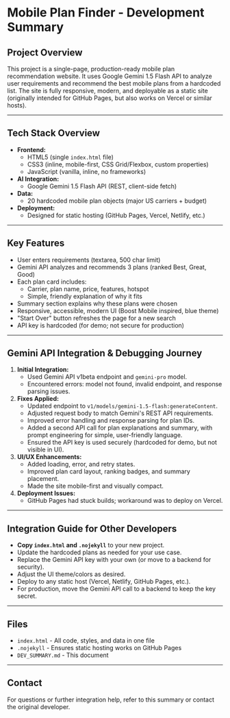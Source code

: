 # Mobile Plan Finder - Development Summary

## Project Overview
This project is a single-page, production-ready mobile plan recommendation website. It uses Google Gemini 1.5 Flash API to analyze user requirements and recommend the best mobile plans from a hardcoded list. The site is fully responsive, modern, and deployable as a static site (originally intended for GitHub Pages, but also works on Vercel or similar hosts).

---

## Tech Stack Overview
- **Frontend:**
  - HTML5 (single `index.html` file)
  - CSS3 (inline, mobile-first, CSS Grid/Flexbox, custom properties)
  - JavaScript (vanilla, inline, no frameworks)
- **AI Integration:**
  - Google Gemini 1.5 Flash API (REST, client-side fetch)
- **Data:**
  - 20 hardcoded mobile plan objects (major US carriers + budget)
- **Deployment:**
  - Designed for static hosting (GitHub Pages, Vercel, Netlify, etc.)

---

## Key Features
- User enters requirements (textarea, 500 char limit)
- Gemini API analyzes and recommends 3 plans (ranked Best, Great, Good)
- Each plan card includes:
  - Carrier, plan name, price, features, hotspot
  - Simple, friendly explanation of why it fits
- Summary section explains why these plans were chosen
- Responsive, accessible, modern UI (Boost Mobile inspired, blue theme)
- "Start Over" button refreshes the page for a new search
- API key is hardcoded (for demo; not secure for production)

---

## Gemini API Integration & Debugging Journey
1. **Initial Integration:**
   - Used Gemini API v1beta endpoint and `gemini-pro` model.
   - Encountered errors: model not found, invalid endpoint, and response parsing issues.
2. **Fixes Applied:**
   - Updated endpoint to `v1/models/gemini-1.5-flash:generateContent`.
   - Adjusted request body to match Gemini's REST API requirements.
   - Improved error handling and response parsing for plan IDs.
   - Added a second API call for plan explanations and summary, with prompt engineering for simple, user-friendly language.
   - Ensured the API key is used securely (hardcoded for demo, but not visible in UI).
3. **UI/UX Enhancements:**
   - Added loading, error, and retry states.
   - Improved plan card layout, ranking badges, and summary placement.
   - Made the site mobile-first and visually compact.
4. **Deployment Issues:**
   - GitHub Pages had stuck builds; workaround was to deploy on Vercel.

---

## Integration Guide for Other Developers
- **Copy `index.html` and `.nojekyll`** to your new project.
- Update the hardcoded plans as needed for your use case.
- Replace the Gemini API key with your own (or move to a backend for security).
- Adjust the UI theme/colors as desired.
- Deploy to any static host (Vercel, Netlify, GitHub Pages, etc.).
- For production, move the Gemini API call to a backend to keep the key secret.

---

## Files
- `index.html` - All code, styles, and data in one file
- `.nojekyll` - Ensures static hosting works on GitHub Pages
- `DEV_SUMMARY.md` - This document

---

## Contact
For questions or further integration help, refer to this summary or contact the original developer. 